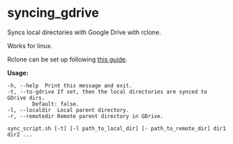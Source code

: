 # syncing_gdrive

Syncs local directories with Google Drive with rclone.

Works for linux. 

Rclone can be set up following [this guide](https://www.howtogeek.com/451262/how-to-use-rclone-to-back-up-to-google-drive-on-linux/).

**Usage:**

	-h, --help	Print this message and exit.
	-t, --to-gdrive	If set, then the local directories are synced to GDrive dirs.
			Default: false.
	-l, --localdir	Local parent directory.
	-r, --remotedir	Remote parent directory in GDrive.

	sync_script.sh [-t] [-l path_to_local_dir] [- path_to_remote_dir] dir1 dir2 ...

